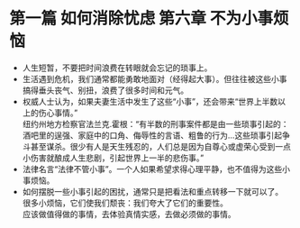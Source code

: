 # 第一篇 如何消除忧虑 第六章 不为小事烦恼
- 人生短暂，不要把时间浪费在转眼就会忘记的琐事上。
- 生活遇到危机，我们通常都能勇敢地面对（经得起大事）。但往往被这些小事搞得垂头丧气、别扭，浪费了很多时间和元气。
- 权威人士认为，如果夫妻生活中发生了这些“小事”，还会带来“世界上半数以上的伤心事情。”        
纽约州地方检察官法兰克.霍根：“有半数的刑事案件都是由一些琐事引起的：酒吧里的逞强、家庭中的口角、侮辱性的言语、粗鲁的行为...这些琐事引起争斗甚至谋杀。很少有人是天生残忍的，人们总是因为自尊心或虚荣心受到一点小伤害就酿成人生悲剧，引起世界上一半的悲伤事。”
- 法律名言“法律不管小事”。一个人如果希望求得心理平静，也不值得为这些小事烦恼。  
- 如何摆脱一些小事引起的困扰，通常只是把看法和重点转移一下就可以了。     
很多小烦恼，它们使我们颓丧：我们夸大了它们的重要性。     
应该做值得做的事情，去体验真情实感，去做必须做的事情。

